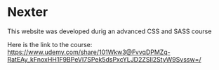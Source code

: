 # Nexter

This website was developed durig an advanced CSS and SASS course

Here is the link to the course: https://www.udemy.com/share/101Wkw3@FvvqDPMZq-RatEAy_kFnoxHH1F9BPeVI7SPek5dsPxcYLJD2ZSll2StyW9Svssw=/
